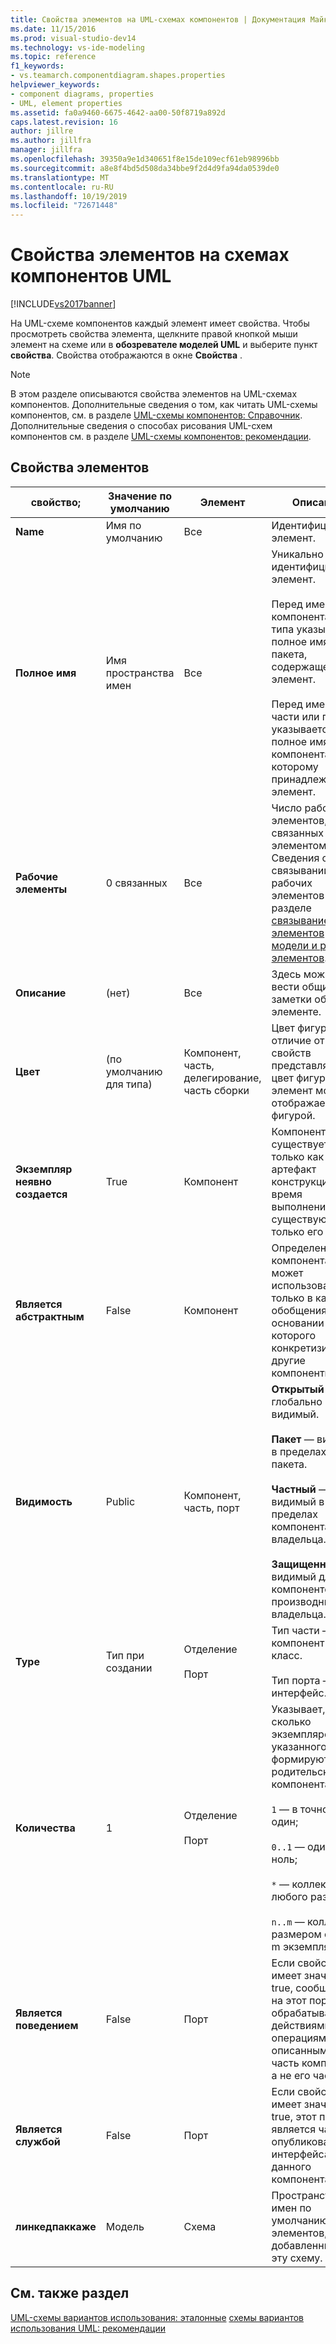 ```yaml
---
title: Свойства элементов на UML-схемах компонентов | Документация Майкрософт
ms.date: 11/15/2016
ms.prod: visual-studio-dev14
ms.technology: vs-ide-modeling
ms.topic: reference
f1_keywords:
- vs.teamarch.componentdiagram.shapes.properties
helpviewer_keywords:
- component diagrams, properties
- UML, element properties
ms.assetid: fa0a9460-6675-4642-aa00-50f8719a892d
caps.latest.revision: 16
author: jillre
ms.author: jillfra
manager: jillfra
ms.openlocfilehash: 39350a9e1d340651f8e15de109ecf61eb98996bb
ms.sourcegitcommit: a8e8f4bd5d508da34bbe9f2d4d9fa94da0539de0
ms.translationtype: MT
ms.contentlocale: ru-RU
ms.lasthandoff: 10/19/2019
ms.locfileid: "72671448"
---
```

# <a name="properties-of-elements-on-uml-component-diagrams"></a>Свойства элементов на схемах компонентов UML
[!INCLUDE[vs2017banner](../includes/vs2017banner.md)]

На UML-схеме компонентов каждый элемент имеет свойства. Чтобы просмотреть свойства элемента, щелкните правой кнопкой мыши элемент на схеме или в **обозревателе моделей UML** и выберите пункт **свойства**. Свойства отображаются в окне **Свойства** .

> [!NOTE]
> В этом разделе описываются свойства элементов на UML-схемах компонентов. Дополнительные сведения о том, как читать UML-схемы компонентов, см. в разделе [UML-схемы компонентов: Справочник](../modeling/uml-component-diagrams-reference.md). Дополнительные сведения о способах рисования UML-схем компонентов см. в разделе [UML-схемы компонентов: рекомендации](../modeling/uml-component-diagrams-guidelines.md).

## <a name="properties-of-elements"></a>Свойства элементов

|свойство;|Значение по умолчанию|Элемент|Описание|
|--------------|-------------|-------------|-----------------|
|**Name**|Имя по умолчанию|Все|Идентифицирует элемент.|
|**Полное имя**|Имя пространства имен|Все|Уникально идентифицирует элемент.<br /><br /> Перед именем компонента или типа указывается полное имя пакета, содержащего этот элемент.<br /><br /> Перед именем части или порта указывается полное имя компонента, которому принадлежит этот элемент.|
|**Рабочие элементы**|0 связанных|Все|Число рабочих элементов, связанных с этим элементом. Сведения о связывании рабочих элементов см. в разделе [связывание элементов модели и рабочих элементов](../modeling/link-model-elements-and-work-items.md).|
|**Описание**|(нет)|Все|Здесь можно вести общие заметки об элементе.|
|**Цвет**|(по умолчанию для типа)|Компонент, часть, делегирование, часть сборки|Цвет фигуры. В отличие от других свойств представляет цвет фигуры, а не элемент модели, отображаемый фигурой.|
|**Экземпляр неявно создается**|True|Компонент|Компонент существует только как артефакт конструкции. Во время выполнения существуют только его части.|
|**Является абстрактным**|False|Компонент|Определение компонента может использоваться только в качестве обобщения, на основании которого конкретизируются другие компоненты.|
|**Видимость**|Public|Компонент, часть, порт|**Открытый** — глобально видимый.<br /><br /> **Пакет** — видимый в пределах пакета.<br /><br /> **Частный** — видимый в пределах компонента-владельца.<br /><br /> **Защищенный** — видимый для компонентов, производных от владельца.|
|**Type**|Тип при создании|Отделение<br /><br /> Порт|Тип части — компонент или класс.<br /><br /> Тип порта — интерфейс.|
|**Количества**|1|Отделение<br /><br /> Порт|Указывает, сколько экземпляров указанного типа формируют часть родительского компонента:<br /><br /> `1` — в точности один;<br /><br /> `0..1` — один или ноль;<br /><br /> `*` — коллекция любого размера;<br /><br /> `n..m` — коллекция размером от n до m экземпляров.|
|**Является поведением**|False|Порт|Если свойство имеет значение true, сообщения на этот порт обрабатываются действиями или операциями, описанными как часть компонента, а не его частями.|
|**Является службой**|False|Порт|Если свойство имеет значение true, этот порт является частью опубликованного интерфейса данного компонента.|
|**линкедпаккаже**|Модель|Схема|Пространство имен по умолчанию для элементов, добавленных в эту схему.|

## <a name="see-also"></a>См. также раздел
 [UML-схемы вариантов использования: эталонные](../modeling/uml-use-case-diagrams-reference.md) [схемы вариантов использования UML: рекомендации](../modeling/uml-use-case-diagrams-guidelines.md)
